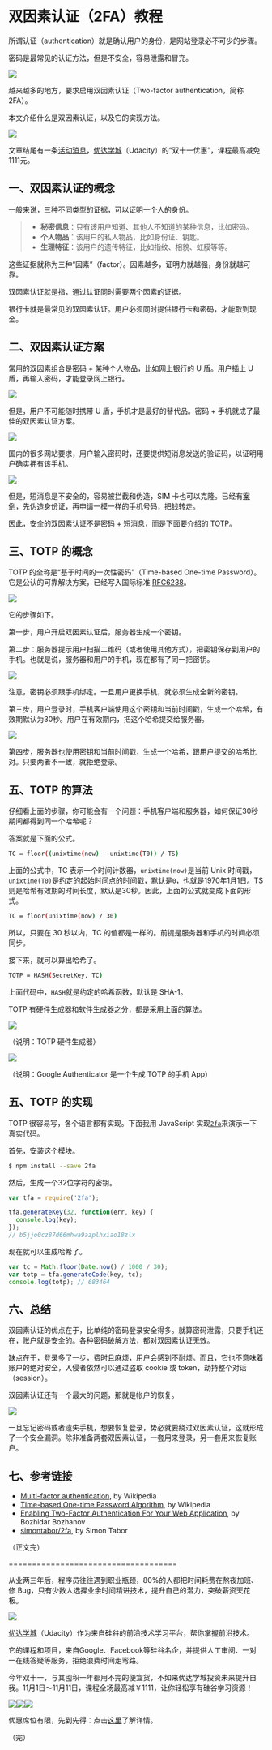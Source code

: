 # 双因素认证（2FA）教程

所谓认证（authentication）就是确认用户的身份，是网站登录必不可少的步骤。

密码是最常见的认证方法，但是不安全，容易泄露和冒充。

![](http://www.ruanyifeng.com/blogimg/asset/2017/bg2017110101.jpg)

越来越多的地方，要求启用双因素认证（Two-factor authentication，简称 2FA）。

本文介绍什么是双因素认证，以及它的实现方法。

![](http://www.ruanyifeng.com/blogimg/asset/2017/bg2017110102.png)

文章结尾有一条[活动消息](#support)，[优达学城](http://cn.udacity.com/1111/?utm_source=ruanyf&utm_medium=banner&utm_campaign=1111_2017)（Udacity）的“双十一优惠”，课程最高减免1111元。

##  一、双因素认证的概念

一般来说，三种不同类型的证据，可以证明一个人的身份。

> - **秘密信息**：只有该用户知道、其他人不知道的某种信息，比如密码。
> - **个人物品**：该用户的私人物品，比如身份证、钥匙。 
> - **生理特征**：该用户的遗传特征，比如指纹、相貌、虹膜等等。

这些证据就称为三种“因素”（factor）。因素越多，证明力就越强，身份就越可靠。

双因素认证就是指，通过认证同时需要两个因素的证据。

银行卡就是最常见的双因素认证。用户必须同时提供银行卡和密码，才能取到现金。

## 二、双因素认证方案

常用的双因素组合是密码 + 某种个人物品，比如网上银行的 U 盾。用户插上 U 盾，再输入密码，才能登录网上银行。

![](http://www.ruanyifeng.com/blogimg/asset/2017/bg2017110103.jpg)

但是，用户不可能随时携带 U 盾，手机才是最好的替代品。密码 + 手机就成了最佳的双因素认证方案。

![](http://www.ruanyifeng.com/blogimg/asset/2017/bg2017110104.jpg)

国内的很多网站要求，用户输入密码时，还要提供短消息发送的验证码，以证明用户确实拥有该手机。

![](http://www.ruanyifeng.com/blogimg/asset/2017/bg2017110105.png)

但是，短消息是不安全的，容易被拦截和伪造，SIM 卡也可以克隆。已经有[案例](http://media.people.com.cn/n/2014/0227/c40606-24477072.html)，先伪造身份证，再申请一模一样的手机号码，把钱转走。

因此，安全的双因素认证不是密码 + 短消息，而是下面要介绍的 [TOTP](https://en.wikipedia.org/wiki/Time-based_One-time_Password_Algorithm)。

## 三、TOTP 的概念

TOTP 的全称是“基于时间的一次性密码”（Time-based One-time Password）。它是公认的可靠解决方案，已经写入国际标准 [RFC6238](https://tools.ietf.org/html/rfc6238)。

![](http://www.ruanyifeng.com/blogimg/asset/2017/bg2017110106.jpg)

它的步骤如下。

第一步，用户开启双因素认证后，服务器生成一个密钥。

第二步：服务器提示用户扫描二维码（或者使用其他方式），把密钥保存到用户的手机。也就是说，服务器和用户的手机，现在都有了同一把密钥。

![](http://www.ruanyifeng.com/blogimg/asset/2017/bg2017110107.png)

注意，密钥必须跟手机绑定。一旦用户更换手机，就必须生成全新的密钥。

第三步，用户登录时，手机客户端使用这个密钥和当前时间戳，生成一个哈希，有效期默认为30秒。用户在有效期内，把这个哈希提交给服务器。

![](http://www.ruanyifeng.com/blogimg/asset/2017/bg2017110108.jpg)

第四步，服务器也使用密钥和当前时间戳，生成一个哈希，跟用户提交的哈希比对。只要两者不一致，就拒绝登录。

## 五、TOTP 的算法

仔细看上面的步骤，你可能会有一个问题：手机客户端和服务器，如何保证30秒期间都得到同一个哈希呢？

答案就是下面的公式。

```bash
TC = floor((unixtime(now) − unixtime(T0)) / TS)
```

上面的公式中，TC 表示一个时间计数器，`unixtime(now)`是当前 Unix 时间戳，`unixtime(T0)`是约定的起始时间点的时间戳，默认是`0`，也就是1970年1月1日。TS 则是哈希有效期的时间长度，默认是30秒。因此，上面的公式就变成下面的形式。

```bash
TC = floor(unixtime(now) / 30)
```

所以，只要在 30 秒以内，TC 的值都是一样的。前提是服务器和手机的时间必须同步。

接下来，就可以算出哈希了。

```bash
TOTP = HASH(SecretKey, TC)
```

上面代码中，`HASH`就是约定的哈希函数，默认是 SHA-1。

TOTP 有硬件生成器和软件生成器之分，都是采用上面的算法。

![](http://www.ruanyifeng.com/blogimg/asset/2017/bg2017110109.jpg)

（说明：TOTP 硬件生成器）

![](http://www.ruanyifeng.com/blogimg/asset/2017/bg2017110109.png)

（说明：Google Authenticator 是一个生成 TOTP 的手机 App）

## 五、TOTP 的实现

TOTP 很容易写，各个语言都有实现。下面我用 JavaScript 实现[`2fa`](https://github.com/simontabor/2fa)来演示一下真实代码。

首先，安装这个模块。

```bash
$ npm install --save 2fa
```

然后，生成一个32位字符的密钥。

```javascript
var tfa = require('2fa');

tfa.generateKey(32, function(err, key) {
  console.log(key);
});
// b5jjo0cz87d66mhwa9azplhxiao18zlx
```

现在就可以生成哈希了。

```javascript
var tc = Math.floor(Date.now() / 1000 / 30);
var totp = tfa.generateCode(key, tc);
console.log(totp); // 683464
```

## 六、总结

双因素认证的优点在于，比单纯的密码登录安全得多。就算密码泄露，只要手机还在，账户就是安全的。各种密码破解方法，都对双因素认证无效。

缺点在于，登录多了一步，费时且麻烦，用户会感到不耐烦。而且，它也不意味着账户的绝对安全，入侵者依然可以通过盗取 cookie 或 token，劫持整个对话（session）。

双因素认证还有一个最大的问题，那就是帐户的恢复。

![](http://www.ruanyifeng.com/blogimg/asset/2017/bg2017110111.jpg)

一旦忘记密码或者遗失手机，想要恢复登录，势必就要绕过双因素认证，这就形成了一个安全漏洞。除非准备两套双因素认证，一套用来登录，另一套用来恢复账户。

## 七、参考链接

- [Multi-factor authentication](https://en.wikipedia.org/wiki/Multi-factor_authentication), by Wikipedia
- [Time-based One-time Password Algorithm](https://en.wikipedia.org/wiki/Time-based_One-time_Password_Algorithm), by Wikipedia
- [Enabling Two-Factor Authentication For Your Web Application](https://techblog.bozho.net/enabling-two-factor-authentication-web-application/), by Bozhidar Bozhanov
- [simontabor/2fa](https://github.com/simontabor/2fa), by Simon Tabor

（正文完）

====================================

<a id="support"></a>   

从业两三年后，程序员往往遇到职业瓶颈，80%的人都把时间耗费在熬夜加班、修 Bug，只有少数人选择业余时间精进技术，提升自己的潜力，突破薪资天花板。

[![](http://www.ruanyifeng.com/blogimg/asset/2017/bg2017110121.jpg)](http://cn.udacity.com/1111/?utm_source=ruanyf&utm_medium=banner&utm_campaign=1111_2017)

[优达学城](http://cn.udacity.com/1111/?utm_source=ruanyf&utm_medium=banner&utm_campaign=1111_2017)（Udacity）作为来自硅谷的前沿技术学习平台，帮你掌握前沿技术。

它的课程和项目，来自Google、Facebook等硅谷名企，并提供人工审阅、一对一在线答疑等服务，拒绝浪费时间走弯路。

今年双十一，与其囤积一年都用不完的便宜货，不如来优达学城投资未来提升自我。11月1日～11月11日，课程全场最高减￥1111，让你轻松享有硅谷学习资源！

[![](http://www.ruanyifeng.com/blogimg/asset/2017/bg2017110123.jpg)](https://cn.udacity.com/fend1/?utm_source=ruanyf&utm_medium=banner&utm_campaign=1111_2017)[![](http://www.ruanyifeng.com/blogimg/asset/2017/bg2017110122.jpg)](https://cn.udacity.com/course/react-nanodegree--nd0191/?utm_source=ruanyf&utm_medium=banner&utm_campaign=1111_2017)[![](http://www.ruanyifeng.com/blogimg/asset/2017/bg2017110124.jpg)](https://cn.udacity.com/course/full-stack-web-developer-nanodegree--nd0041/?utm_source=ruanyf&utm_medium=banner&utm_campaign=1111_2017)

优惠席位有限，先到先得：点击[这里](http://cn.udacity.com/1111/?utm_source=ruanyf&utm_medium=banner&utm_campaign=1111_2017)了解详情。

（完）

